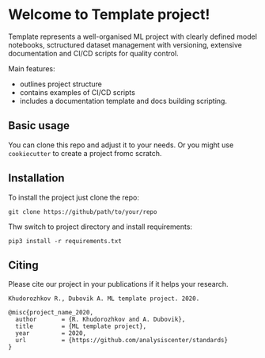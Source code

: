 # Welcome to Template project!

Template represents a well-organised ML project with clearly defined model notebooks, sctructured dataset management with versioning,
extensive documentation and CI/CD scripts for quality control.

Main features:

* outlines project structure
* contains examples of CI/CD scripts
* includes a documentation template and docs building scripting.


## Basic usage

You can clone this repo and adjust it to your needs.
Or you might use `cookiecutter` to create a project fromc scratch.


## Installation

To install the project just clone the repo:

```
git clone https://github/path/to/your/repo
```

Thw switch to project directory and install requirements:

```
pip3 install -r requirements.txt
```

## Citing

Please cite our project in your publications if it helps your research.

    Khudorozhkov R., Dubovik A. ML template project. 2020.


```
@misc{project_name_2020,
  author       = {R. Khudorozhkov and A. Dubovik},
  title        = {ML template project},
  year         = 2020,
  url          = {https://github.com/analysiscenter/standards}
}
```
